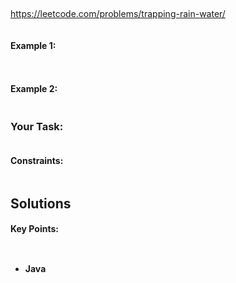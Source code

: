 ## 


https://leetcode.com/problems/trapping-rain-water/


```

```


#### Example 1:


```


```

#### Example 2:
```

```
### Your Task:

```

```

#### Constraints:
```

```

## Solutions

#### Key Points:
```


```

* **Java**

```

```

















































































































































































